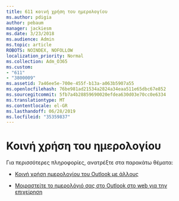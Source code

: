 ```yaml
---
title: 611 κοινή χρήση του ημερολογίου
ms.author: pdigia
author: pebaum
manager: jackiesm
ms.date: 3/23/2018
ms.audience: Admin
ms.topic: article
ROBOTS: NOINDEX, NOFOLLOW
localization_priority: Normal
ms.collection: Adm_O365
ms.custom:
- "611"
- "3800009"
ms.assetid: 7a46ee5e-700e-455f-b13a-a063b5907a55
ms.openlocfilehash: 76be981ad21534a2824a34eaa511e65dbc67e852
ms.sourcegitcommit: 5fb7a4b28859690020efdea630d03e70cc0e6334
ms.translationtype: MT
ms.contentlocale: el-GR
ms.lasthandoff: 06/28/2019
ms.locfileid: "35359837"
---
```

# <a name="calendar-sharing"></a>Κοινή χρήση του ημερολογίου

Για περισσότερες πληροφορίες, ανατρέξτε στα παρακάτω θέματα:
  
- [Κοινή χρήση ημερολογίου του Outlook με άλλους](https://support.office.com/article/353ed2c1-3ec5-449d-8c73-6931a0adab88)

- [Μοιραστείτε το ημερολόγιό σας στο Outlook στο web για την επιχείρηση](https://support.office.com/article/7ecef8ae-139c-40d9-bae2-a23977ee58d5)
